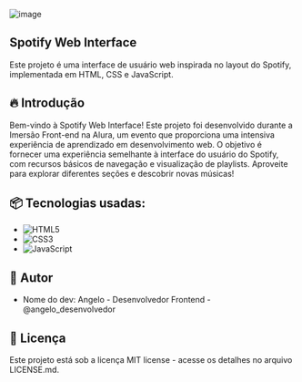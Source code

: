 ![image](https://github.com/angelodesenvolvedor/Spotify-Web-Interface/assets/98216100/f1f891d9-f9f6-4f5d-a016-a1f094730627)


## Spotify Web Interface
Este projeto é uma interface de usuário web inspirada no layout do Spotify, implementada em HTML, CSS e JavaScript.

## 🔥 Introdução
Bem-vindo à Spotify Web Interface! Este projeto foi desenvolvido durante a Imersão Front-end na Alura, um evento que proporciona uma intensiva experiência de aprendizado em desenvolvimento web. O objetivo é fornecer uma experiência semelhante à interface do usuário do Spotify, com recursos básicos de navegação e visualização de playlists. Aproveite para explorar diferentes seções e descobrir novas músicas!

## 📦 Tecnologias usadas:
* ![HTML5](https://img.shields.io/badge/html5-%23E34F26.svg?style=for-the-badge&logo=html5&logoColor=white)
* ![CSS3](https://img.shields.io/badge/css3-%231572B6.svg?style=for-the-badge&logo=css3&logoColor=white)
* ![JavaScript](https://img.shields.io/badge/javascript-%23323330.svg?style=for-the-badge&logo=javascript&logoColor=%23F7DF1E)

## 👷 Autor
 * Nome do dev: Angelo - Desenvolvedor Frontend - @angelo_desenvolvedor

## 📄 Licença
Este projeto está sob a licença MIT license - acesse os detalhes no arquivo LICENSE.md.
   


  
